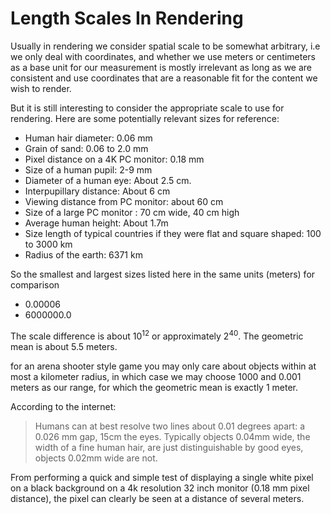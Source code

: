 # Length Scales In Rendering

Usually in rendering we consider spatial scale to be somewhat arbitrary, i.e we only deal with coordinates, and whether we use meters or centimeters as
a base unit for our measurement is mostly irrelevant as long as we are consistent and use coordinates that are a reasonable fit for the content we wish to render.

But it is still interesting to consider the appropriate scale to use for rendering.
Here are some potentially relevant sizes for reference:

- Human hair diameter: 0.06 mm
- Grain of sand: 0.06 to 2.0 mm
- Pixel distance on a 4K PC monitor: 0.18 mm
- Size of a human pupil: 2-9 mm
- Diameter of a human eye: About 2.5 cm.
- Interpupillary distance: About 6 cm
- Viewing distance from PC monitor: about 60 cm
- Size of a large PC monitor : 70 cm wide, 40 cm high
- Average human height: About 1.7m
- Size length of typical countries if they were flat and square shaped: 100 to 3000 km
- Radius of the earth: 6371 km

So the smallest and largest sizes listed here in the same units (meters) for comparison
- 0.00006
- 6000000.0

The scale difference is about $10^12$ or approximately $2^40$. The geometric mean is about 5.5 meters.

for an arena shooter style game you may only care about objects within at most a kilometer radius, in which case we may choose 1000 and 0.001 meters as our range,
for which the geometric mean is exactly 1 meter.

According to the internet:
> Humans can at best resolve two lines about 0.01 degrees apart: a 0.026 mm gap, 15cm the eyes.
> Typically objects 0.04mm wide, the width of a fine human hair, are just distinguishable by good eyes, objects 0.02mm wide are not.

From performing a quick and simple test of displaying a single white pixel on a black background on a 4k resolution 32 inch monitor (0.18 mm pixel distance),
the pixel can clearly be seen at a distance of several meters.

